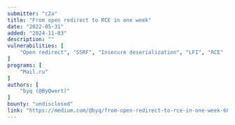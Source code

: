 ```yaml
---
submitter: "c2a"
title: "From open redirect to RCE in one week"
date: "2022-05-31"
added: "2024-11-03"
description: ""
vulnerabilities: [
    "Open redirect", "SSRF", "Insecure deserialization", "LFI", "RCE"
]
programs: [
    "Mail.ru"
]
authors: [
    "byq (@ByQwert)"
]
bounty: "undisclosed"
link: "https://medium.com/@byq/from-open-redirect-to-rce-in-one-week-66a7f73fd082"
---
```





